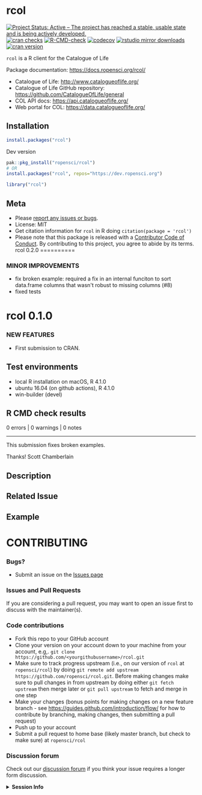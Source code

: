 rcol
====



<!-- README.md is generated from README.Rmd. Please edit that file -->

[![Project Status: Active – The project has reached a stable, usable state and is being actively developed.](https://www.repostatus.org/badges/latest/active.svg)](https://www.repostatus.org/#active)
[![cran checks](https://cranchecks.info/badges/worst/rcol)](https://cranchecks.info/pkgs/rcol)
[![R-CMD-check](https://github.com/ropensci/rcol/workflows/R-CMD-check/badge.svg)](https://github.com/ropensci/rcol/actions)
[![codecov](https://codecov.io/gh/ropensci/rcol/branch/master/graph/badge.svg)](https://codecov.io/gh/ropensci/rcol)
[![rstudio mirror downloads](https://cranlogs.r-pkg.org/badges/rcol)](https://github.com/r-hub/cranlogs.app)
[![cran version](https://www.r-pkg.org/badges/version/rcol)](https://cran.r-project.org/package=rcol)

`rcol` is a R client for the Catalogue of Life

Package documentation: https://docs.ropensci.org/rcol/

* Catalogue of Life: http://www.catalogueoflife.org/
* Catalogue of Life GitHub repository: https://github.com/CatalogueOfLife/general
* COL API docs: https://api.catalogueoflife.org/
* Web portal for COL: https://data.catalogueoflife.org/

## Installation


```r
install.packages("rcol")
```

Dev version


```r
pak::pkg_install("ropensci/rcol")
# OR
install.packages("rcol", repos="https://dev.ropensci.org")
```


```r
library("rcol")
```

## Meta

* Please [report any issues or bugs](https://github.com/ropensci/rcol/issues).
* License: MIT
* Get citation information for `rcol` in R doing `citation(package = 'rcol')`
* Please note that this package is released with a [Contributor Code of Conduct](https://ropensci.org/code-of-conduct/). By contributing to this project, you agree to abide by its terms.
rcol 0.2.0
==========

### MINOR IMPROVEMENTS

* fix broken example: required a fix in an internal funciton to sort data.frame columns that wasn't robust to missing columns (#8)
* fixed tests

rcol 0.1.0
==========

### NEW FEATURES

* First submission to CRAN.
## Test environments
* local R installation on macOS, R 4.1.0
* ubuntu 16.04 (on github actions), R 4.1.0
* win-builder (devel)

## R CMD check results

0 errors | 0 warnings | 0 notes

-----

This submission fixes broken examples.

Thanks!
Scott Chamberlain
<!-- If you've updated a file in the man-roxygen directory, make sure to update the man/ files by running devtools::document() or similar as .Rd files should be affected by your change -->

<!--- Provide a general summary of your changes in the Title above -->

## Description
<!--- Describe your changes in detail -->

## Related Issue
<!--- if this closes an issue make sure include e.g., "fix #4"
or similar - or if just relates to an issue make sure to mention
it like "#4" -->

## Example
<!--- if introducing a new feature or changing behavior of existing
methods/functions, include an example if possible to do in brief form -->

<!--- Did you remember to include tests? Unless you're just changing
grammar, please include new tests for your change -->

# CONTRIBUTING #

### Bugs?

* Submit an issue on the [Issues page](https://github.com/ropensci/rcol/issues)

### Issues and Pull Requests

If you are considering a pull request, you may want to open an issue first to discuss with the maintainer(s).

### Code contributions

* Fork this repo to your GitHub account
* Clone your version on your account down to your machine from your account, e.g,. `git clone https://github.com/<yourgithubusername>/rcol.git`
* Make sure to track progress upstream (i.e., on our version of `rcol` at `ropensci/rcol`) by doing `git remote add upstream https://github.com/ropensci/rcol.git`. Before making changes make sure to pull changes in from upstream by doing either `git fetch upstream` then merge later or `git pull upstream` to fetch and merge in one step
* Make your changes (bonus points for making changes on a new feature branch - see <https://guides.github.com/introduction/flow/> for how to contribute by branching, making changes, then submitting a pull request)
* Push up to your account
* Submit a pull request to home base (likely master branch, but check to make sure) at `ropensci/rcol`

### Discussion forum

Check out our [discussion forum](https://discuss.ropensci.org) if you think your issue requires a longer form discussion.
<!-- If this issue relates to usage of the package, whether a question, bug or similar, along with your query, please paste your devtools::session_info() or sessionInfo() into the code block below, AND include a reproducible example (consider using a "reprex" https://cran.rstudio.com/web/packages/reprex/) If not, delete all this and proceed :) -->

<details> <summary><strong>Session Info</strong></summary>

```r

```
</details>
